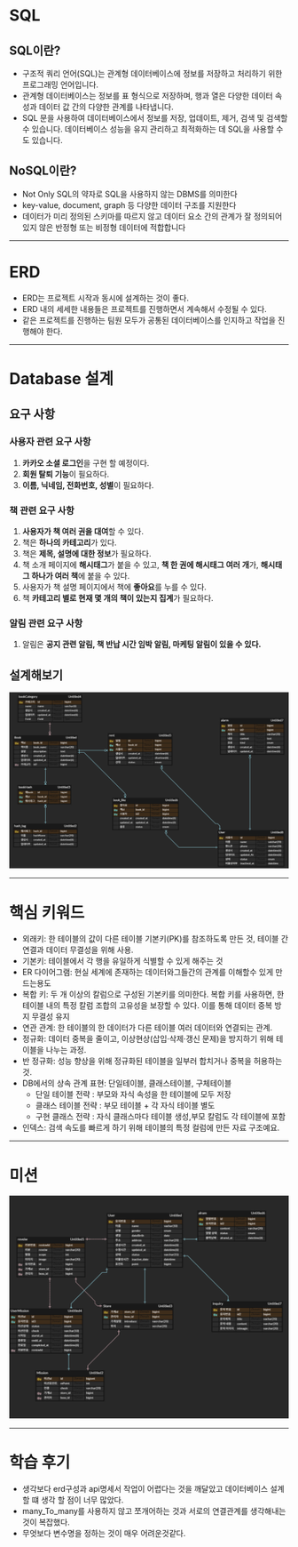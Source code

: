 # SQL

## SQL이란? 

- 구조적 쿼리 언어(SQL)는 관계형 데이터베이스에 정보를 저장하고 처리하기 위한 프로그래밍 언어입니다. 
- 관계형 데이터베이스는 정보를 표 형식으로 저장하며, 행과 열은 다양한 데이터 속성과 데이터 값 간의 다양한 관계를 나타냅니다. 
- SQL 문을 사용하여 데이터베이스에서 정보를 저장, 업데이트, 제거, 검색 및 검색할 수 있습니다. 데이터베이스 성능을 유지 관리하고 최적화하는 데 SQL을 사용할 수도 있습니다.

## NoSQL이란?

- Not Only SQL의 약자로 SQL을 사용하지 않는 DBMS를 의미한다
- key-value, document, graph 등 다양한 데이터 구조를 지원한다 
- 데이터가 미리 정의된 스키마를 따르지 않고 데이터 요소 간의 관계가 잘 정의되어 있지 않은 반정형 또는 비정형 데이터에 적합합니다

---

# ERD

- ERD는 프로젝트 시작과 동시에 설계하는 것이 좋다.
- ERD 내의 세세한 내용들은 프로젝트를 진행하면서 계속해서 수정될 수 있다.
- 같은 프로젝트를 진행하는 팀원 모두가 공통된 데이터베이스를 인지하고 작업을 진행해야 한다.

---

# Database 설계

## 요구 사항

### 사용자 관련 요구 사항

1. **카카오 소셜 로그인**을 구현 할 예정이다.
2. **회원 탈퇴 기능**이 필요하다.
3. **이름, 닉네임, 전화번호, 성별**이 필요하다.

### 책 관련 요구 사항

1. **사용자가 책 여러 권을 대여**할 수 있다.
2. 책은 **하나의 카테고리**가 있다.
3. 책은 **제목, 설명에 대한 정보**가 필요하다.
4. 책 소개 페이지에 **해시태그**가 붙을 수 있고,
   **책 한 권에 해시태그 여러 개**가, **해시태그 하나가 여러 책**에 붙을 수 있다.
5. 사용자가 책 설명 페이지에서 책에 **좋아요**를 누를 수 있다.
6. 책 **카테고리 별로 현재 몇 개의 책이 있는지 집계**가 필요하다.

### 알림 관련 요구 사항

1. 알림은 **공지 관련 알림, 책 반납 시간 임박 알림, 마케팅 알림이 있을 수 있다.**

## 설계해보기

 <img alt="erd0_1" src="https://github.com/mybookG/image/blob/main/erd0_1.png?raw=true" />



---

# 핵심 키워드

- 외래키: 한 테이블의 값이 다른 테이블 기본키(PK)를 참조하도록 만든 것, 테이블 간 연결과 데이터 무결성을 위해 사용.
- 기본키: 테이블에서 각 행을 유일하게 식별할 수 있게 해주는 것
- ER 다이어그램: 현실 세계에 존재하는 데이터와그들간의 관계를 이해할수 있게 만드는용도
- 복합 키: 두 개 이상의 칼럼으로 구성된 기본키를 의미한다.
복합 키를 사용하면, 한 테이블 내의 특정 칼럼 조합의 고유성을 보장할 수 있다. 이를 통해 데이터 중복 방지 무결성 유지
- 연관 관계: 한 테이블의 한 데이터가 다른 테이블 여러 데이터와 연결되는 관계.
- 정규화: 데이터 중복을 줄이고, 이상현상(삽입·삭제·갱신 문제)을 방지하기 위해 테이블을 나누는 과정.
- 반 정규화: 성능 향상을 위해 정규화된 테이블을 일부러 합치거나 중복을 허용하는 것.
- DB에서의 상속 관계 표현: 단일테이블, 클래스테이블, 구체테이블
  - 단일 테이블 전략 : 부모와 자식 속성을 한 테이블에 모두 저장
  - 클래스 테이블 전략 : 부모 테이블 + 각 자식 테이블 별도
  - 구현 클래스 전략 : 자식 클래스마다 테이블 생성,부모 칼럼도 각 테이블에 포함
- 인덱스: 검색 속도를 빠르게 하기 위해 테이블의 특정 컬럼에 만든 자료 구조예요.

---
# 미션
 <img alt="erd0" src="https://github.com/mybookG/image/blob/main/erd0.png?raw=true" />


---

# 학습 후기
- 생각보다 erd구성과 api명세서 작업이 어렵다는 것을 깨달았고 데이터베이스 설계할 떄 생각 할 점이 너무 많았다.
- many_To_many를 사용하지 않고 쪼개어하는 것과 서로의 연결관계를 생각해내는 것이 복잡했다.
- 무엇보다 변수명을 정하는 것이 매우 어려운것같다.

